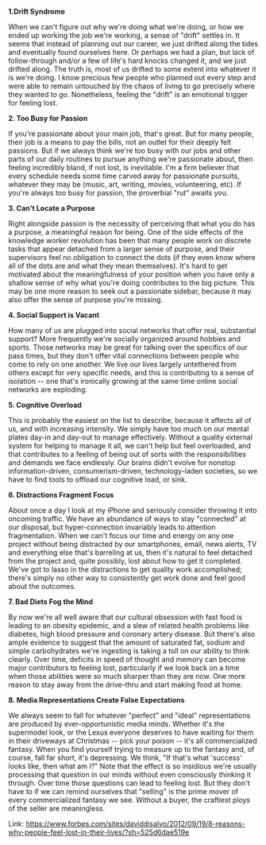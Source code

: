 **1.Drift Syndrome**

When we can't figure out why we're doing what we're doing, or how we ended up working the job we're working, a sense of "drift" settles in.  It seems that instead of planning out our career, we just drifted along the tides  and eventually found ourselves here. Or perhaps we had a plan, but lack of follow-through and/or a few of life's hard knocks changed it, and we just drifted along.  The truth is, most of us drifted to some extent into whatever it is we're doing. I know precious few people who planned out every step and were able to remain untouched by the chaos of living to go precisely where they wanted to go.  Nonetheless, feeling the "drift" is an emotional trigger for feeling lost.

**2. Too Busy for Passion**

If you're passionate about your main job, that's great. But for many people, their job is a means to pay the bills, not an outlet for their deeply felt passions. But if we always think we're too busy with our jobs and other parts of our daily routines to pursue anything we're passionate about, then feeling incredibly bland, if not lost, is inevitable. I'm a firm believer that every schedule needs some time carved away for passionate pursuits, whatever they may be (music, art, writing, movies, volunteering, etc).  If you're always too busy for passion, the proverbial "rut" awaits you. 

**3. Can't Locate a Purpose**

Right alongside passion is the necessity of perceiving that what you do has a purpose, a meaningful reason for being. One of the side effects of the knowledge worker revolution has been that many people work on discrete tasks that appear detached from a larger sense of purpose, and their supervisors feel no obligation to connect the dots (if they even know where all of the dots are and what they mean themselves).  It's hard to get motivated about the meaningfulness of your position when you have only a shallow sense of why what you're doing contributes to the big picture.  This may be one more reason to seek out a passionate sidebar, because it may also offer the sense of purpose you're missing.

**4. Social Support is Vacant**

How many of us are plugged into social networks that offer real, substantial support?  More frequently we're socially organized around hobbies and sports.  Those networks may be great for talking over the specifics of our pass times, but they don't offer vital connections between people who come to rely on one another.  We live our lives largely untethered from others except for very specific needs, and this is contributing to a sense of isolation -- one that's ironically growing at the same time online social networks are exploding.

**5. Cognitive Overload**

This is probably the easiest on the list to describe, because it affects all of us, and with increasing intensity. We simply have too much on our mental plates day-in and day-out to manage effectively. Without a quality external system for helping to manage it all, we can't help but feel overloaded, and that contributes to a feeling of being out of sorts with the responsibilities and demands we face endlessly. Our brains didn't evolve for nonstop information-driven, consumerism-driven, technology-laden societies, so we have to find tools to offload our cognitive load, or sink.

**6. Distractions Fragment Focus**

About once a day I look at my iPhone and seriously consider throwing it into oncoming traffic.  We have an abundance of ways to stay "connected" at our disposal,  but hyper-connection invariably leads to attention fragmentation. When we can't focus our time and energy on any one project without being distracted by our smartphones, email, news alerts, TV and everything else that's barreling at us, then it's natural to feel detached from the project and, quite possibly, lost about how to get it completed. We've got to lasso in the distractions to get quality work accomplished; there's simply no other way to consistently get work done and feel good about the outcomes.

**7. Bad Diets Fog the Mind**

By now we're all well aware that our cultural obsession with fast food is leading to an obesity epidemic, and a slew of related health problems like diabetes, high blood pressure and coronary artery disease. But there's also ample evidence to suggest that the amount of saturated fat, sodium and simple carbohydrates we're ingesting is taking a toll on our ability to think clearly. Over time, deficits in speed of thought and memory can become major contributors to feeling lost, particularly if we look back on a time when those abilities were so much sharper than they are now. One more reason to stay away from the drive-thru and start making food at home.

**8. Media Representations Create False Expectations**

We always seem to fall for whatever "perfect" and "ideal" representations are produced by ever-opportunistic media minds. Whether it's the supermodel look, or the Lexus everyone deserves to have waiting for them in their driveways at Christmas -- pick your poison -- it's all commercialized fantasy. When you find yourself trying to measure up to the fantasy and, of course, fall far short, it's depressing. We think, "If that's what 'success' looks like, then what am I?" Note that the effect is so insidious we're usually processing that question in our minds without even consciously thinking it through. Over time those questions can lead to feeling lost. But they don't have to if we can remind ourselves that "selling" is the prime mover of every commercialized fantasy we see.  Without a buyer, the craftiest ploys of the seller are meaningless.

Link: https://www.forbes.com/sites/daviddisalvo/2012/09/19/8-reasons-why-people-feel-lost-in-their-lives/?sh=525d6dae519e
